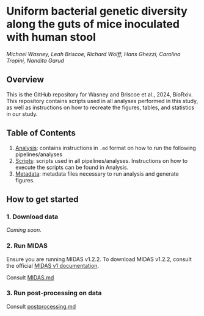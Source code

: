 # Uniform bacterial genetic diversity along the guts of mice inoculated with human stool
*Michael Wasney, Leah Briscoe, Richard Wolff, Hans Ghezzi, Carolina Tropini, Nandita Garud*

## Overview
This is the GitHub repository for Wasney and Briscoe et al., 2024, BioRxiv. This repository contains scripts used in all analyses performed in this study, as well as instructions on how to recreate the figures, tables, and statistics in our study. 

## Table of Contents

1. [Analysis](https://github.com/garudlab/Wasney-Briscoe/tree/main/analysis): contains instructions in `.md` format on how to run the following pipelines/analyses
2. [Scripts](https://github.com/garudlab/Wasney-Briscoe/tree/main/scripts): scripts used in all pipelines/analyses. Instructions on how to execute the scripts can be found in Analysis.
3. [Metadata](https://github.com/garudlab/Wasney-Briscoe/tree/main/metadata): metadata files necessary to run analysis and generate figures.

## How to get started

### 1. Download data

*Coming soon.*

### 2. Run MIDAS

Ensure you are running MIDAS v1.2.2. To download MIDAS v1.2.2, consult the official [MIDAS v1 documentation](https://github.com/snayfach/MIDAS).

Consult [MIDAS.md](https://github.com/garudlab/Wasney-Briscoe/blob/main/analysis/MIDAS.md)

### 3. Run post-processing on data

Consult [postprocessing.md](https://github.com/garudlab/Wasney-Briscoe/blob/main/analysis/postprocessing.md)
